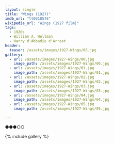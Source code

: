 ```yaml
---
layout: single
title: "Wings (1927)"
imdb_url: "tt0018578"
wikipedia_url: "Wings (1927 film)"
tags:
  - 1920s 
  - William A. Wellman
  - Harry d'Abbadie d'Arrast
header:
  teaser: /assets/images/1927-Wings/05.jpg
gallery:
  - url: /assets/images/1927-Wings/00.jpg
    image_path: /assets/images/1927-Wings/00.jpg  
  - url: /assets/images/1927-Wings/01.jpg
    image_path: /assets/images/1927-Wings/01.jpg
  - url: /assets/images/1927-Wings/02.jpg
    image_path: /assets/images/1927-Wings/02.jpg
  - url: /assets/images/1927-Wings/03.jpg
    image_path: /assets/images/1927-Wings/03.jpg
  - url: /assets/images/1927-Wings/04.jpg
    image_path: /assets/images/1927-Wings/04.jpg
  - url: /assets/images/1927-Wings/05.jpg
    image_path: /assets/images/1927-Wings/05.jpg
  
---
```

●●●○○

{% include gallery %}
